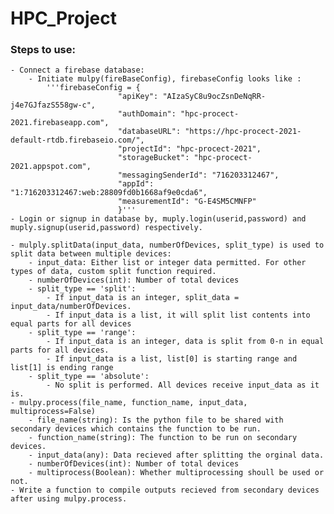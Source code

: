 # HPC_Project

### Steps to use:
    - Connect a firebase database:
        - Initiate mulpy(fireBaseConfig), firebaseConfig looks like :
            '''firebaseConfig = {
                            "apiKey": "AIzaSyC8u9ocZsnDeNqRR-j4e7GJfazS558gw-c",
                            "authDomain": "hpc-procect-2021.firebaseapp.com",
                            "databaseURL": "https://hpc-procect-2021-default-rtdb.firebaseio.com/",
                            "projectId": "hpc-procect-2021",
                            "storageBucket": "hpc-procect-2021.appspot.com",
                            "messagingSenderId": "716203312467",
                            "appId": "1:716203312467:web:28809fd0b1668af9e0cda6",
                            "measurementId": "G-E4SM5CMNFP"
                            }'''
    - Login or signup in database by, muply.login(userid,password) and muply.signup(userid,password) respectively.

    - mulply.splitData(input_data, numberOfDevices, split_type) is used to split data between multiple devices:
        - input_data: Either list or integer data permitted. For other types of data, custom split function required.
        - numberOfDevices(int): Number of total devices 
        - split_type == 'split': 
            - If input_data is an integer, split_data = input_data/numberOfDevices.
            - If input_data is a list, it will split list contents into equal parts for all devices
        - split_type == 'range':
            - If input_data is an integer, data is split from 0-n in equal parts for all devices.
            - If input_data is a list, list[0] is starting range and list[1] is ending range
        - split_type == 'absolute':
            - No split is performed. All devices receive input_data as it is.
    - mulpy.process(file_name, function_name, input_data, multiprocess=False)
        - file_name(string): Is the python file to be shared with secondary devices which contains the function to be run.
        - function_name(string): The function to be run on secondary devices.
        - input_data(any): Data recieved after splitting the orginal data.
        - numberOfDevices(int): Number of total devices 
        - multiprocess(Boolean): Whether multiprocessing shoull be used or not.
    - Write a function to compile outputs recieved from secondary devices after using mulpy.process.
    
                            


